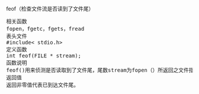 feof（检查文件流是否读到了文件尾）
<pre>相关函数
fopen，fgetc，fgets，fread
表头文件
#include< stdio.h>
定义函数
int feof(FILE * stream);
函数说明
feof()用来侦测是否读取到了文件尾，尾数stream为fopen（）所返回之文件指针。如果已到文件尾则返回非零值，其他情况返回0。
返回值
返回非零值代表已到达文件尾。</pre>